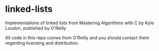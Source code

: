 # linked-lists
Implementations of linked lists from Mastering Algorithms with C by Kyle Loudon, published by O'Reilly

All code in this repo comes from O'Reilly and you should contact them regarding licensing and distribution.
